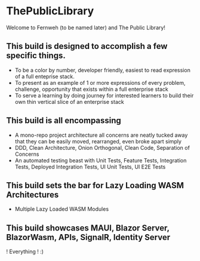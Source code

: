 # ThePublicLibrary

Welcome to Fernweh (to be named later) and The Public Library!

## This build is designed to accomplish a few specific things.

- To be a color by number, developer friendly, easiest to read expression of a full enteprise stack.
- To present as an example of 1 or more expressions of every problem, challenge, opportunity that exists within a full enterprise stack
- To serve a learning by doing journey for interested learners to build their own thin vertical slice of an enterprise stack

## This build is all encompassing

- A mono-repo project architecture all concerns are neatly tucked away that they can be easily moved, rearranged, even broke apart simply
- DDD, Clean Architecture, Onion Orthogonal, Clean Code, Separation of Concerns
- An automated testing beast with Unit Tests, Feature Tests, Integration Tests, Deployed Integration Tests, UI Unit Tests, UI E2E Tests

## This build sets the bar for Lazy Loading WASM Architectures

- Multiple Lazy Loaded WASM Modules

## This build showcases MAUI, Blazor Server, BlazorWasm, APIs, SignalR, Identity Server

! Everything !  :)
